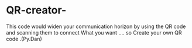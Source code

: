 # QR-creator-
This code would widen your communication horizon by using the QR code and scanning them to connect What you want .... so Create your own QR code .(Py.Dan) 
